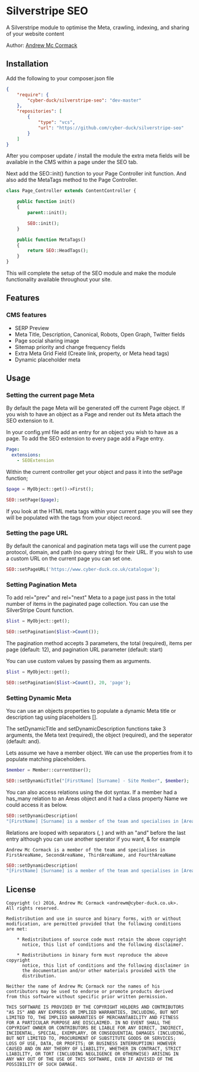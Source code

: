 # Silverstripe SEO
A Silverstripe module to optimise the Meta, crawling, indexing, and sharing of your website content

Author: [Andrew Mc Cormack](https://github.com/Andrew-Mc-Cormack)

## Installation

Add the following to your composer.json file

```json
{  
    "require": {  
        "cyber-duck/silverstripe-seo": "dev-master"
    },  
    "repositories": [  
        {  
            "type": "vcs",  
            "url": "https://github.com/cyber-duck/silverstripe-seo"  
        }  
    ]  
}
```

After you composer update / install the module the extra meta fields will be available in the CMS within a page under the SEO tab.

Next add the SEO::init() function to your Page Controller init function.
And also add the MetaTags method to the Page Controller.

```php
class Page_Controller extends ContentController {

    public function init()
    {
        parent::init();

        SEO::init();
    }

    public function MetaTags()
    {
        return SEO::HeadTags();
    }
}
```

This will complete the setup of the SEO module and make the module functionality available throughout your site.

## Features

### CMS features
  - SERP Preview
  - Meta Title, Description, Canonical, Robots, Open Graph, Twitter fields
  - Page social sharing image
  - Sitemap priority and change frequency fields
  - Extra Meta Grid Field (Create link, property, or Meta head tags)
  - Dynamic placeholder meta

## Usage

### Setting the current page Meta

By default the page Meta will be generated off the current Page object. If you wish to have an object as a Page and render out its Meta attach the SEO extension to it.

In your config.yml file add an entry for an object you wish to have as a page. To add the SEO extension to every page add a Page entry.

```yml
Page:
  extensions:
    - SEOExtension
```

Within the current controller get your object and pass it into the setPage function;

```php
$page = MyObject::get()->First();

SEO::setPage($page);
```

If you look at the HTML meta tags within your current page you will see they will be populated with the tags from your object record.

### Setting the page URL

By default the canonical and pagination meta tags will use the current page protocol, domain, and path (no query string) for their URL. If you wish to use a custom URL on the current page you can set one.

```php
SEO::setPageURL('https://www.cyber-duck.co.uk/catalogue');
```

### Setting Pagination Meta

To add rel="prev" and rel="next" Meta to a page just pass in the total number of items in the paginated page collection.
You can use the SilverStripe Count function.

```php
$list = MyObject::get();

SEO::setPagination($list->Count());
```

The pagination method accepts 3 parameters, the total (required), items per page (default: 12), and pagination URL parameter (default: start)

You can use custom values by passing them as arguments.

```php
$list = MyObject::get();

SEO::setPagination($list->Count(), 20, 'page');
```

### Setting Dynamic Meta 
You can use an objects properties to populate a dynamic Meta title or description tag using placeholders [].

The setDynamicTitle and setDynamicDescription functions take 3 arguments, the Meta text (required), the object (required), and the seperator (default: and).

Lets assume we have a member object. We can use the properties from it to populate matching placeholders.

```php
$member = Member::currentUser();

SEO::setDynamicTitle("[FirstName] [Surname] - Site Member", $member);
```

You can also access relations using the dot syntax. If a member had a has_many relation to an Areas object and it had a class property Name we could access it as below.

```php
SEO::setDynamicDescription(
"[FirstName] [Surname] is a member of the team and specialises in [Areas.Name].", $member);
```

Relations are looped with separators (, ) and with an "and" before the last entry although you can use another sperator if you want, & for example

```
Andrew Mc Cormack is a member of the team and specialises in FirstAreaName, SecondAreaName, ThirdAreaName, and FourthAreaName
```

```php
SEO::setDynamicDescription(
"[FirstName] [Surname] is a member of the team and specialises in [Areas.Name].", $member, '&');
```

## License

    Copyright (c) 2016, Andrew Mc Cormack <andrewm@cyber-duck.co.uk>.
    All rights reserved.

    Redistribution and use in source and binary forms, with or without
    modification, are permitted provided that the following conditions
    are met:

        * Redistributions of source code must retain the above copyright
          notice, this list of conditions and the following disclaimer.

        * Redistributions in binary form must reproduce the above copyright
          notice, this list of conditions and the following disclaimer in
          the documentation and/or other materials provided with the
          distribution.

    Neither the name of Andrew Mc Cormack nor the names of his
    contributors may be used to endorse or promote products derived
    from this software without specific prior written permission.

    THIS SOFTWARE IS PROVIDED BY THE COPYRIGHT HOLDERS AND CONTRIBUTORS
    "AS IS" AND ANY EXPRESS OR IMPLIED WARRANTIES, INCLUDING, BUT NOT
    LIMITED TO, THE IMPLIED WARRANTIES OF MERCHANTABILITY AND FITNESS
    FOR A PARTICULAR PURPOSE ARE DISCLAIMED. IN NO EVENT SHALL THE
    COPYRIGHT OWNER OR CONTRIBUTORS BE LIABLE FOR ANY DIRECT, INDIRECT,
    INCIDENTAL, SPECIAL, EXEMPLARY, OR CONSEQUENTIAL DAMAGES (INCLUDING,
    BUT NOT LIMITED TO, PROCUREMENT OF SUBSTITUTE GOODS OR SERVICES;
    LOSS OF USE, DATA, OR PROFITS; OR BUSINESS INTERRUPTION) HOWEVER
    CAUSED AND ON ANY THEORY OF LIABILITY, WHETHER IN CONTRACT, STRICT
    LIABILITY, OR TORT (INCLUDING NEGLIGENCE OR OTHERWISE) ARISING IN
    ANY WAY OUT OF THE USE OF THIS SOFTWARE, EVEN IF ADVISED OF THE
    POSSIBILITY OF SUCH DAMAGE.
